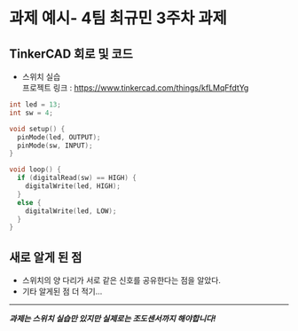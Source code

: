 # 과제 예시- 4팀 최규민 3주차 과제

## TinkerCAD 회로 및 코드
- 스위치 실습\
프로젝트 링크 : https://www.tinkercad.com/things/kfLMqFfdtYg

```c
int led = 13;
int sw = 4;

void setup() {
  pinMode(led, OUTPUT);
  pinMode(sw, INPUT);
}

void loop() {
  if (digitalRead(sw) == HIGH) {
    digitalWrite(led, HIGH);
  }
  else {
    digitalWrite(led, LOW);
  }
}
```

## 새로 알게 된 점
- 스위치의 양 다리가 서로 같은 신호를 공유한다는 점을 알았다.
- 기타 알게된 점 더 적기...

---
__*과제는 스위치 실습만 있지만 실제로는 조도센서까지 해야합니다!*__
